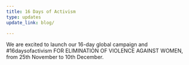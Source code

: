 ```yaml
---
title: 16 Days of Activism
type: updates
update_link: blog/

---
```

We are excited to launch our 16-day global campaign and #16daysofactivism   FOR ELIMINATION OF VIOLENCE AGAINST WOMEN,  from 25th November to 10th December.
